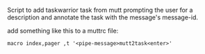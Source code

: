 Script to add taskwarrior task from mutt prompting the user for a description and annotate the task with the message's message-id.

add something like this to a muttrc file:

```muttrc
macro index,pager ,t '<pipe-message>mutt2task<enter>'
```
